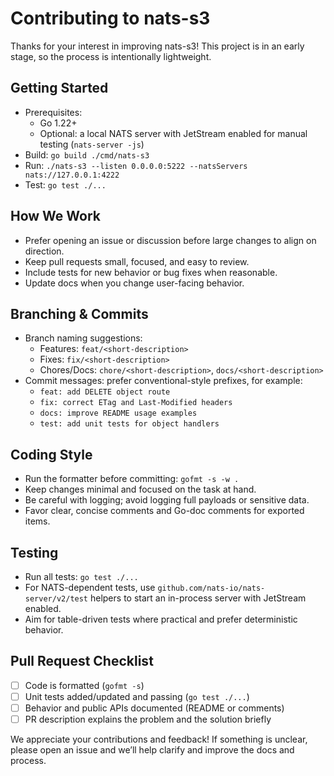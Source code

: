 # Contributing to nats-s3

Thanks for your interest in improving nats-s3! This project is in an early stage, so the process is intentionally lightweight.

## Getting Started
- Prerequisites:
  - Go 1.22+
  - Optional: a local NATS server with JetStream enabled for manual testing (`nats-server -js`)
- Build: `go build ./cmd/nats-s3`
- Run: `./nats-s3 --listen 0.0.0.0:5222 --natsServers nats://127.0.0.1:4222`
- Test: `go test ./...`

## How We Work
- Prefer opening an issue or discussion before large changes to align on direction.
- Keep pull requests small, focused, and easy to review.
- Include tests for new behavior or bug fixes when reasonable.
- Update docs when you change user-facing behavior.

## Branching & Commits
- Branch naming suggestions:
  - Features: `feat/<short-description>`
  - Fixes: `fix/<short-description>`
  - Chores/Docs: `chore/<short-description>`, `docs/<short-description>`
- Commit messages: prefer conventional-style prefixes, for example:
  - `feat: add DELETE object route`
  - `fix: correct ETag and Last-Modified headers`
  - `docs: improve README usage examples`
  - `test: add unit tests for object handlers`

## Coding Style
- Run the formatter before committing: `gofmt -s -w .`
- Keep changes minimal and focused on the task at hand.
- Be careful with logging; avoid logging full payloads or sensitive data.
- Favor clear, concise comments and Go-doc comments for exported items.

## Testing
- Run all tests: `go test ./...`
- For NATS-dependent tests, use `github.com/nats-io/nats-server/v2/test` helpers to start an in-process server with JetStream enabled.
- Aim for table-driven tests where practical and prefer deterministic behavior.

## Pull Request Checklist
- [ ] Code is formatted (`gofmt -s`)
- [ ] Unit tests added/updated and passing (`go test ./...`)
- [ ] Behavior and public APIs documented (README or comments)
- [ ] PR description explains the problem and the solution briefly

We appreciate your contributions and feedback! If something is unclear, please open an issue and we’ll help clarify and improve the docs and process.
